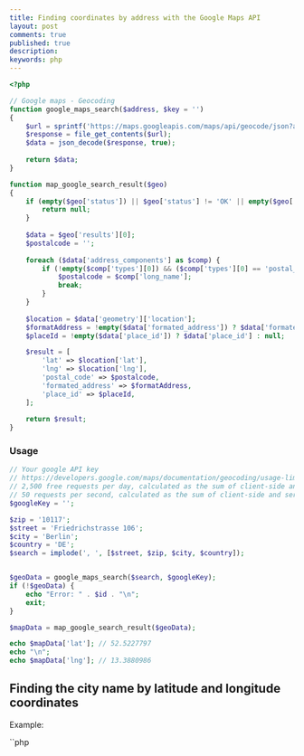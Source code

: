```yaml
---
title: Finding coordinates by address with the Google Maps API
layout: post
comments: true
published: true
description: 
keywords: php
---
```


```php
<?php

// Google maps - Geocoding
function google_maps_search($address, $key = '')
{
    $url = sprintf('https://maps.googleapis.com/maps/api/geocode/json?address=%s&key=%s', urlencode($address), urlencode($key));
    $response = file_get_contents($url);
    $data = json_decode($response, true);
    
    return $data;
}

function map_google_search_result($geo)
{
    if (empty($geo['status']) || $geo['status'] != 'OK' || empty($geo['results'][0])) {
        return null;
    }
    
    $data = $geo['results'][0];
    $postalcode = '';
    
    foreach ($data['address_components'] as $comp) {
        if (!empty($comp['types'][0]) && ($comp['types'][0] == 'postal_code')) {
            $postalcode = $comp['long_name'];
            break;
        }
    }
    
    $location = $data['geometry']['location'];
    $formatAddress = !empty($data['formated_address']) ? $data['formated_address'] : null;
    $placeId = !empty($data['place_id']) ? $data['place_id'] : null;

    $result = [
        'lat' => $location['lat'],
        'lng' => $location['lng'],
        'postal_code' => $postalcode,
        'formated_address' => $formatAddress,
        'place_id' => $placeId,
    ];
    
    return $result;
}
```

### Usage

```php
// Your google API key
// https://developers.google.com/maps/documentation/geocoding/usage-limits?hl=de
// 2,500 free requests per day, calculated as the sum of client-side and server-side queries.
// 50 requests per second, calculated as the sum of client-side and server-side queries.
$googleKey = '';

$zip = '10117';
$street = 'Friedrichstrasse 106';
$city = 'Berlin';
$country = 'DE';
$search = implode(', ', [$street, $zip, $city, $country]);


$geoData = google_maps_search($search, $googleKey);
if (!$geoData) {
    echo "Error: " . $id . "\n";
    exit;
}

$mapData = map_google_search_result($geoData);

echo $mapData['lat']; // 52.5227797
echo "\n";
echo $mapData['lng']; // 13.3880986
```

## Finding the city name by latitude and longitude coordinates

Example:

``php
<?php

// Latitude
$lat = 30.0478468;

// Longitude
$lng = 31.2314606;

// The language code (en = english)
$language = 'en';

// The google API key
// https://developers.google.com/maps/documentation/geocoding/usage-limits
$key = '';

$url = sprintf('https://maps.googleapis.com/maps/api/geocode/json?latlng=%s,%s&language=%s&key=%s', urlencode($lat),
    urlencode($lng), urldecode($language), urlencode($key));
    
$response = file_get_contents($url);
$data = json_decode($response, 'true');

var_export($data);
``
